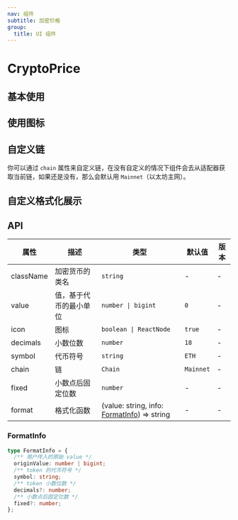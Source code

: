 ```yaml
---
nav: 组件
subtitle: 加密价格
group:
  title: UI 组件
---
```


# CryptoPrice

## 基本使用

<code src="./demos/basic.tsx"></code>

## 使用图标

<code src="./demos/icon.tsx"></code>

## 自定义链

你可以通过 `chain` 属性来自定义链，在没有自定义的情况下组件会去从适配器获取当前链，如果还是没有，那么会默认用 `Mainnet`（以太坊主网）。

<code src="./demos/custom-chain.tsx"></code>

## 自定义格式化展示

<code src="./demos/format.tsx"></code>

## API

| 属性 | 描述 | 类型 | 默认值 | 版本 |
| --- | --- | --- | --- | --- |
| className | 加密货币的类名 | `string` | - | - |
| value | 值，基于代币的最小单位 | `number \| bigint` | `0` | - |
| icon | 图标 | `boolean \| ReactNode` | `true` | - |
| decimals | 小数位数 | `number` | `18` | - |
| symbol | 代币符号 | `string` | `ETH` | - |
| chain | 链 | `Chain` | `Mainnet` | - |
| fixed | 小数点后固定位数 | `number` | - | - |
| format | 格式化函数 | (value: string, info: [FormatInfo](#formatinfo)) => string | - | - |

### FormatInfo

```typescript
type FormatInfo = {
  /** 用户传入的原始 value */
  originValue: number | bigint;
  /** token 的代币符号 */
  symbol: string;
  /** token 小数位数 */
  decimals?: number;
  /** 小数点后固定位数 */
  fixed?: number;
};
```
